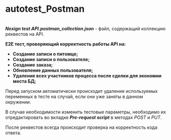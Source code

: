 # autotest_Postman
<br>
<strong><i>Nexign test API.postman_collection.json</i></strong> - файл, содержащий коллекцию реквестов на API. 

<p><strong><span>E2E тест, проверяющий корректность работы API на:</span></strong></p>
<ul>
<li><strong><span>Создание записи о питомце;</span></strong></li>
<li><strong><span>Создание записи о пользователе;</span></strong></li>
<li><strong><span>Создание заказа;</span></strong></li>
<li><strong><span>Обновление данных пользователя;</span></strong></li>
<li><strong><span>Удаление всех участников процесса после сделки для экономии места БД;</span></strong></li>
</ul>
<p><span>Перед запуском автоматически происходит удаление используемых переменных в тесте на случай, если они уже заняты в данном окружении.</span></p>
<p><span>В случае необходимости изменить тестовые параметры, необходимо их отредактировать во вкладке&nbsp;</span><strong><em><span>Pre-request script</span></em></strong><span>&nbsp;в методах&nbsp;</span><em><span>POST</span></em><span>&nbsp;и&nbsp;</span><em><span>PUT</span></em><span>.</span></p>
<p><span>После реквестов всегда происходит проверка на корректность кода ответа.</span></p>
